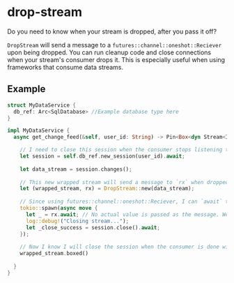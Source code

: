 # drop-stream
Do you need to know when your stream is dropped, after you pass it off?

`DropStream` will send a message to a `futures::channel::oneshot::Reciever` upon being dropped. You can run cleanup code and close connections when your stream's consumer drops it.
This is especially useful when using frameworks that consume data streams.

## Example
```rust
struct MyDataService {
  db_ref: Arc<SqlDatabase> //Example database type here
}

impl MyDataService {
  async get_change_feed(&self, user_id: String) -> Pin<Box<dyn Stream<Item = User>>> {

    // I need to close this session when the consumer stops listening to my stream
    let session = self.db_ref.new_session(user_id).await;
    
    let data_stream = session.changes();
    
    // This new wrapped stream will send a message to `rx` when dropped
    let (wrapped_stream, rx) = DropStream::new(data_stream);
    
    // Since using futures::channel::oneshot::Reciever, I can `await` the message
    tokio::spawn(async move {
      let _ = rx.await; // No actual value is passed as the message. We only care that a send was intended
      log::debug!("Closing stream...");
      let _close_success = session.close().await;
    });
    
    // Now I know I will close the session when the consumer is done with this :)
    wrapped_stream.boxed()
    
  }
}
```
